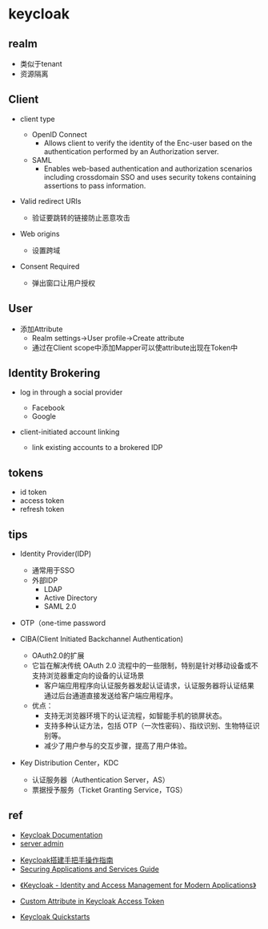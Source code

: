 # keycloak

## realm
+ 类似于tenant
+ 资源隔离


## Client
+ client type
    + OpenID Connect
        + Allows client to verify the identity of the Enc-user based on the authentication performed by an Authorization server.
    + SAML
        + Enables web-based authentication and authorization scenarios including crossdomain SSO and uses security tokens containing assertions to pass information.


+ Valid redirect URIs
    + 验证要跳转的链接防止恶意攻击

+ Web origins
    + 设置跨域

+ Consent Required
    + 弹出窗口让用户授权


## User
+ 添加Attribute
    + Realm settings->User profile->Create attribute
    + 通过在Client scope中添加Mapper可以使attribute出现在Token中


## Identity Brokering 
+ log in through a social provider
    + Facebook
    + Google

+ client-initiated account linking
    + link existing accounts to a brokered IDP


## tokens
+ id token
+ access token
+ refresh token

## tips


+ Identity Provider(IDP)
    + 通常用于SSO
    + 外部IDP
        + LDAP
        + Active Directory
        + SAML 2.0

+ OTP（one-time password

+ CIBA(Client Initiated Backchannel Authentication)
    + OAuth2.0的扩展
    + 它旨在解决传统 OAuth 2.0 流程中的一些限制，特别是针对移动设备或不支持浏览器重定向的设备的认证场景
        + 客户端应用程序向认证服务器发起认证请求，认证服务器将认证结果通过后台通道直接发送给客户端应用程序。
    + 优点：
        + 支持无浏览器环境下的认证流程，如智能手机的锁屏状态。
        + 支持多种认证方法，包括 OTP（一次性密码）、指纹识别、生物特征识别等。
        + 减少了用户参与的交互步骤，提高了用户体验。

+ Key Distribution Center，KDC
    + 认证服务器（Authentication Server，AS）
    + 票据授予服务（Ticket Granting Service，TGS）


## ref

+ [Keycloak Documentation](https://www.keycloak.org/documentation.html)
+ [server admin](https://www.keycloak.org/docs/latest/server_admin/#user-profile)

<!-- Securing Applications and Services Guide -->
+ [Keycloak搭建手把手操作指南](https://github.com/eacdy/spring-cloud-yes/blob/master/doc/keycloak-learn/Keycloak%E6%90%AD%E5%BB%BA%E6%89%8B%E6%8A%8A%E6%89%8B%E6%93%8D%E4%BD%9C%E6%8C%87%E5%8D%97.md)
+ [Securing Applications and Services Guide](https://www.keycloak.org/docs/latest/securing_apps/index.html#openid-connect-3)

<!-- book -->
+ [《Keycloak - Identity and Access Management for Modern Applications》](https://learning.oreilly.com/library/view/keycloak-identity/9781800562493/B16606_01_Final_ASB_ePub.xhtml#_idParaDest-17)

<!-- detials -->
+ [Custom Attribute in Keycloak Access Token](https://medium.com/@ramanamuttana/custom-attribute-in-keycloak-access-token-831b4be7384a)

<!-- examples -->
+ [Keycloak Quickstarts](https://github.com/keycloak/keycloak-quickstarts)